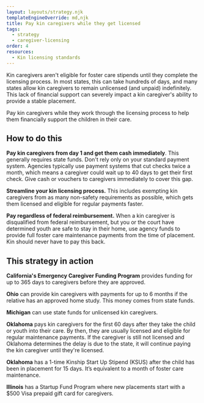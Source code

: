 ```yaml
---
layout: layouts/strategy.njk
templateEngineOverride: md,njk
title: Pay kin caregivers while they get licensed
tags:
  - strategy
  - caregiver-licensing
order: 4
resources:
  - Kin licensing standards
---
```

Kin caregivers aren't eligible for foster care stipends until they complete the licensing process. In most states, this can take hundreds of days, and many states allow kin caregivers to remain unlicensed (and unpaid) indefinitely. This lack of financial support can severely impact a kin caregiver's ability to provide a stable placement.

Pay kin caregivers while they work through the licensing process to help them financially support the children in their care.

## How to do this

**Pay kin caregivers from day 1 and get them cash immediately**. This generally requires state funds. Don't rely only on your standard payment system. Agencies typically use payment systems that cut checks twice a month, which means a caregiver could wait up to 40 days to get their first check. Give cash or vouchers to caregivers immediately to cover this gap.

**Streamline your kin licensing process.** This includes exempting kin caregivers from as many non-safety requirements as possible, which gets them licensed and eligible for regular payments faster.

**Pay regardless of federal reimbursement.** When a kin caregiver is disqualified from federal reimbursement, but you or the court have determined youth are safe to stay in their home, use agency funds to provide full foster care maintenance payments from the time of placement. Kin should never have to pay this back.

## This strategy in action

**California's Emergency Caregiver Funding Program** provides funding for up to 365 days to caregivers before they are approved.

**Ohio** can provide kin caregivers with payments for up to 6 months if the relative has an approved home study. This money comes from state funds.

**Michigan** can use state funds for unlicensed kin caregivers.

**Oklahoma** pays kin caregivers for the first 60 days after they take the child or youth into their care. By then, they are usually licensed and eligible for regular maintenance payments. If the caregiver is still not licensed and Oklahoma determines the delay is due to the state, it will continue paying the kin caregiver until they're licensed.

**Oklahoma** has a 1-time Kinship Start Up Stipend (KSUS) after the child has been in placement for 15 days. It’s equivalent to a month of foster care maintenance.

**Illinois** has a Startup Fund Program where new placements start with a $500 Visa prepaid gift card for caregivers.
